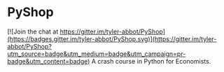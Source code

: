 # PyShop

[![Join the chat at https://gitter.im/tyler-abbot/PyShop](https://badges.gitter.im/tyler-abbot/PyShop.svg)](https://gitter.im/tyler-abbot/PyShop?utm_source=badge&utm_medium=badge&utm_campaign=pr-badge&utm_content=badge)
A crash course in Python for Economists.
